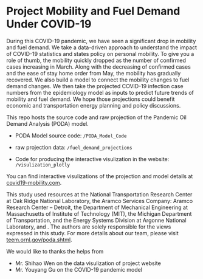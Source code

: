 # Project Mobility and Fuel Demand Under COVID-19

During this COVID-19 pandemic, we have seen a significant drop in mobility and fuel demand. We take a data-driven approach to understand the impact of COVID-19 statistics and states policy on personal mobility. To give you a role of thumb, the mobility quickly dropped as the number of confirmed cases increasing in March. Along with the decreasing of confirmed cases and the ease of stay home order from May, the mobility has gradually recovered. We also build a model to connect the mobility changes to fuel demand changes. We then take the projected COVID-19 infection case numbers from the epidemiology model as inputs to predict future trends of mobility and fuel demand. We hope those projections could benefit economic and transportation energy planning and policy discussions.

This repo hosts the source code and raw projection of the Pandemic Oil Demand Analysis (PODA) model.

* PODA Model source code: `/PODA_Model_Code`

* raw projection data: `/fuel_demand_projections`

* Code for producing the interactive visulization in the website: `/visulization_plotly`

You can find interactive visulizations of the projection and model details at [covid19-mobility.com](https://covid19-mobility.com/).

This study used resources at the National Transportation Research Center at Oak Ridge National Laboratory, the Aramco Services Company: Aramco Research Center – Detroit, the Department of Mechanical Engineering at Massachusetts of Institute of Technology (MIT), the Michigan Department of Transportation, and the Energy Systems Division at Argonne National Laboratory, and . The authors are solely responsible for the views expressed in this study. For more details about our team, please visit [teem.ornl.gov/poda.shtml](https://teem.ornl.gov/poda.shtml).

We would like to thanks the helps from

* Mr. Shihao Wen on the data visulization of project website
* Mr. Youyang Gu on the COVID-19 pandemic model
